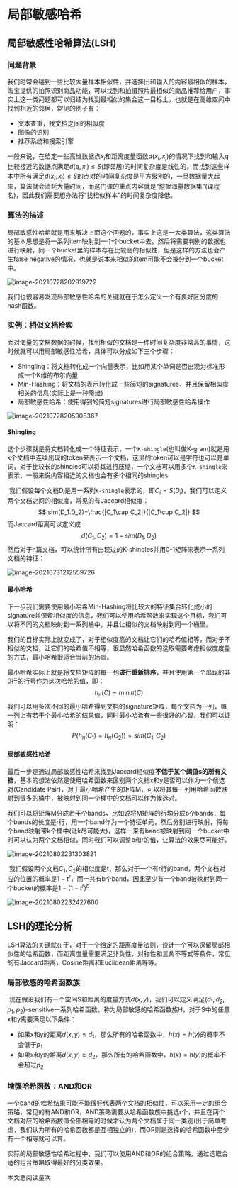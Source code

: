 # 局部敏感哈希

## 局部敏感性哈希算法(LSH)

### 问题背景

​	  我们时常会碰到一些比较大量样本相似性，并选择出和输入的内容最相似的样本，淘宝提供的拍照识别商品功能，可以找到和拍摄照片最相似的商品推荐给用户，事实上这一类问题都可以归结为找到最相似的集合这一目标上，也就是在高维空间中找到相近的邻居，常见的例子有：

- 文本查重，找文档之间的相似度
- 图像的识别
- 推荐系统和搜索引擎

一般来说，在给定一些高维数据点$x_i$和距离度量函数$d(x_i,x_j)$的情况下找到和输入q比较接近的数据点满足$d(q,x_i)\le S$(即邻居)的时间复杂度是线性的，而找到这些样本中所有满足$d(x_i,x_j)\le S$的点对的时间复杂度是平方级别的，一旦数据量大起来，算法就会消耗大量时间，而这门课的重点内容就是“挖掘海量数据集”(课程名)，因此我们需要想办法将“找相似样本”的时间复杂度降低。



### 算法的描述

​	  局部敏感性哈希就是用来解决上面这个问题的，事实上这是一大类算法，这类算法的基本思想是将一系列item映射到一个个bucket中去，然后将需要判别的数据也进行映射，同一个bucket里的样本存在比较高的相似性，但是这样的方法也会产生false negative的情况，也就是说本来相似的item可能不会被分到一个bucket中。

![image-20210728202919722](static/image-20210728202919722.png)

我们也很容易发现局部敏感性哈希的关键就在于怎么定义一个有良好区分度的hash函数。



### 实例：相似文档检索

​	  面对海量的文档数据的时候，找到相似的文档是一件时间复杂度非常高的事情，这时候就可以用局部敏感性哈希，具体可以分成如下三个步骤：

- Shingling：将文档转化成一个向量表示，比如用某个单词是否出现为标准形成一个K维的布尔向量
- Min-Hashing：将文档的表示转化成一些简短的signatures，并且保留相似度相关的信息(实际上是一种降维)
- 局部敏感性哈希：使用得到的简短signatures进行局部敏感性哈希操作

![image-20210728205908367](static/image-20210728205908367.png)

#### Shingling

​	  这个步骤就是将文档转化成一个特征表示，一个`K-shingle`(也叫做K-gram)就是用k个文档中连续出现的token来表示一个文档，这里的token可以是字符也可以是单词，对于比较长的shingles可以将其进行压缩，一个文档可以用多个`K-shingle`来表示，一般来说内容相近的文档也会有多个相同的shingles

​	  我们假设每个文档$D_i$是用一系列`K-shingle`表示的，即$C_i=S(D_i)$，我们可以定义两个文档之间的相似度，常见的有Jaccard相似度：
$$
sim(D_1.D_2)=\frac{|C_1\cap C_2|}{|C_1\cup C_2|}
$$
而Jaccard距离可以定义成
$$
d(C_1,C_2)=1-sim(D_1,D_2)
$$
然后对于n篇文档，可以统计所有出现过的K-shingles并用0-1矩阵来表示一系列文档的特征：

![image-20210731212559726](./static/image-20210731212559726.png)
#### 最小哈希

​	  下一步我们需要使用最小哈希Min-Hashing将比较大的特征集合转化成小的signature并保留相似度的信息，我们可以使用哈希函数来实现这个目标，我们可以将不同的文档映射到一系列桶中，并且让相似的文档映射到同一个桶里。

​	  我们的目标实际上就变成了，对于相似度高的文档让它们的哈希值相等，而对于不相似的文档，让它们的哈希值不相等，很显然哈希函数的选取需要考虑相似度度量的方式，最小哈希很适合当前的场景。

​	  最小哈希实际上就是将文档矩阵的每一列**进行重新排序**，并且使用第一个出现的非0行的行号作为这次哈希的值，即：
$$
h_{\pi}(C)=\min \pi(C)
$$
我们可以用多次不同的最小哈希得到文档的signature矩阵，每个文档为一列，每一列上有若干个最小哈希的结果值，同时最小哈希有一些很好的心智，我们可以证明：
$$
P(h_{\pi}(C_1)=h_{\pi}(C_2))=sim(C_1, C_2)
$$

#### 局部敏感性哈希

​	  最后一步是通过局部敏感性哈希来找到Jaccard相似度**不低于某个阈值s的所有文档**，基本的想法依然是使用哈希函数来区别两个文档x和y是否可以作为一个候选对(Candidate Pair)，对于最小哈希产生的矩阵M，可以将其每一列用哈希函数映射到很多的桶中，被映射到同一个桶中的文档可以作为候选对。

​	  我们可以将矩阵M分成若干个bands，比如说将M矩阵的行均分成b个bands，每个bands的长度是r行，用一个band作为一个特征单元，然后分别进行映射，将每个band映射带k个桶中(让k尽可能大)，这样一来有band被映射到同一个bucket中时可以认为两个文档相似，同时我们可以调整b和r的值，让算法的效果尽可能好。

![image-20210802231303821](./static/image-20210802231303821.png)


​	  我们假设两个文档$C_1,C_2$的相似度是t，那么对于一个有r行的band，两个文档对应的位置的概率是$1-t^r$，而一共有b个band，因此至少有一个band被映射到同一个bucket的概率是$1-(1-t^r)^b$

![image-20210802232427600](./static/image-20210802232427600.png)
## LSH的理论分析

​	  LSH算法的关键就在于，对于一个给定的距离度量法则，设计一个可以保留局部相似性的哈希函数，而距离度量需要满足非负性，对称性和三角不等式等条件，常见的有Jaccard距离，Cosine距离和Euclidean距离等等。

### 局部敏感的哈希函数族

​	  现在假设我们有一个空间S和距离的度量方式$d(x,y)$，我们可以定义满足$(d_1,d_2,p_1,p_2)$-sensitive一系列哈希函数，称为局部敏感的哈希函数族H，对于S中的任意x和y需要满足以下条件：

- 如果x和y的距离$d(x,y)\le d_1$，那么所有的哈希函数中，$h(x)=h(y)$的概率不会低于$p_1$
- 如果x和y的距离$d(x,y)\ge d_2$，那么所有的哈希函数中，$h(x)=h(y)$的概率不会超过$p_2$ 

### 增强哈希函数：AND和OR

​	  一个band的哈希结果可能不能很好代表两个文档的相似性，可以采用一定的组合策略，常见的有AND和OR，AND策略需要从哈希函数族中挑选r个，并且在两个文档对应的哈希函数值全部相等的时候才认为两个文档属于同一类别(出于简单考虑，我们认为所有的哈希函数都是互相独立的)，而OR则是选择的哈希函数中至少有一个相等就可以算。

​	  实际的局部敏感性哈希过程中，我们可以使用AND和OR的组合策略，通过选取合适的组合策略取得最好的分类效果。

































<span id=busuanzi_container_page_pv>本文总阅读量<span id=busuanzi_value_page_pv></span>次</span>


